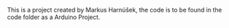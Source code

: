 This is a project created by Markus Harnúšek, the code is to be found in the code folder as a Arduino Project.
